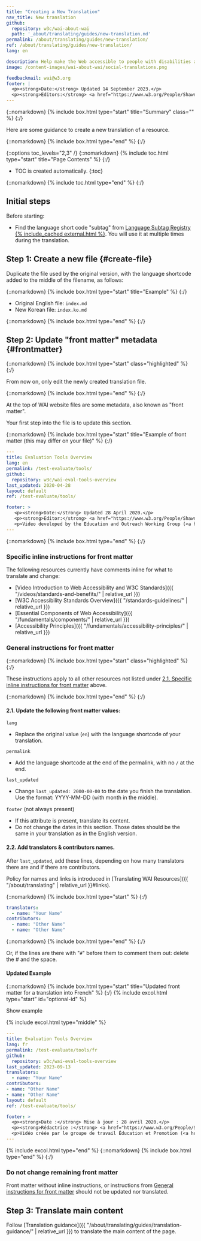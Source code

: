 ```yaml
---
title: "Creating a New Translation"
nav_title: New translation
github:
  repository: w3c/wai-about-wai
  path: '_about/translating/guides/new-translation.md'
permalink: /about/translating/guides/new-translation/
ref: /about/translating/guides/new-translation/
lang: en

description: Help make the Web accessible to people with disabilities around the world. We appreciate your contributions to translating W3C WAI accessibility resources.
image: /content-images/wai-about-wai/social-translations.png

feedbackmail: wai@w3.org
footer: |
  <p><strong>Date:</strong> Updated 14 September 2023.</p>
  <p><strong>Editors:</strong> <a href="https://www.w3.org/People/Shawn/">Shawn Lawton Henry</a>, Rémi Bétin.</p>
---
```


{::nomarkdown}
{% include box.html type="start" title="Summary" class="" %}
{:/}

Here are some guidance to create a new translation of a resource.

{::nomarkdown}
{% include box.html type="end" %}
{:/}

{::options toc_levels="2,3" /}
{::nomarkdown}
{% include toc.html type="start" title="Page Contents" %}
{:/}

-   TOC is created automatically.
{:toc}

{::nomarkdown}
{% include toc.html type="end" %}
{:/}

## Initial steps

Before starting:
- Find the language short code "subtag" from [Language Subtag Registry {% include_cached external.html %}](https://www.iana.org/assignments/language-subtag-registry/language-subtag-registry). You will use it at multiple times during the translation.

## Step 1: Create a new file {#create-file}

Duplicate the file used by the original version, with the language shortcode added to the middle of the filename, as follows:

{::nomarkdown}
{% include box.html type="start" title="Example" %}
{:/}

- Original English file: `index.md`
- New Korean file: `index.ko.md`

{::nomarkdown}
{% include box.html type="end" %}
{:/}

## Step 2: Update "front matter" metadata {#frontmatter}

{::nomarkdown}
{% include box.html type="start" class="highlighted" %}
{:/}

From now on, only edit the newly created translation file.

{::nomarkdown}
{% include box.html type="end" %}
{:/}

At the top of WAI website files are some metadata, also known as "front matter".

Your first step into the file is to update this section.

{::nomarkdown}
{% include box.html type="start" title="Example of front matter (this may differ on your file)" %}
{:/}
```yaml
---
title: Evaluation Tools Overview
lang: en
permalink: /test-evaluate/tools/
github:
  repository: w3c/wai-eval-tools-overview
last_updated: 2020-04-28
layout: default
ref: /test-evaluate/tools/

footer: >
   <p><strong>Date:</strong> Updated 28 April 2020.</p>
   <p><strong>Editor:</strong> <a href="https://www.w3.org/People/Shawn/">Shawn Lawton Henry</a>.</p>
   <p>Video developed by the Education and Outreach Working Group (<a href="http://www.w3.org/WAI/EO/">EOWG</a>) with support from the <a href="https://www.w3.org/WAI/about/projects/wai-guide/">WAI-Guide</a> project funded by the European Commission (EC) under the Horizon 2020 program (Grant Agreement 822245). <a href="./acknowledgements/">Acknowledgements</a>.</p>
---
```
{::nomarkdown}
{% include box.html type="end" %}
{:/}

### Specific inline instructions for front matter 

The following resources currently have comments inline for what to translate and change:

- [Video Introduction to Web Accessibility and W3C Standards]({{ "/videos/standards-and-benefits/" | relative_url }})
- [W3C Accessibility Standards Overview]({{ "/standards-guidelines/" | relative_url }})
- [Essential Components of Web Accessibility]({{ "/fundamentals/components/" | relative_url }})
- [Accessibility Principles]({{ "/fundamentals/accessibility-principles/" | relative_url }})

### General instructions for front matter

{::nomarkdown}
{% include box.html type="start" class="highlighted" %}
{:/}

These instructions apply to all other resources not listed under [2.1. Specific inline instructions for front matter](#specific-inline-instructions-for-front-matter) above.

{::nomarkdown}
{% include box.html type="end" %}
{:/}

#### 2.1. Update the following front matter values:

`lang`
- Replace the original value (`en`) with the language shortcode of your translation.  

`permalink`
- Add the language shortcode at the end of the permalink, with no `/` at the end.

`last_updated`
- Change `last_updated: 2000-00-00` to the date you finish the translation.  
  Use the format: YYYY-MM-DD (with month in the middle).

`footer` (not always present)
- If this attribute is present, translate its content.
- Do not change the dates in this section. Those dates should be the same in your translation as in the English version.

#### 2.2. Add translators & contributors names.

After `last_updated`, add these lines, depending on how many translators there are and if there are contributors.  

Policy for names and links is introduced in [Translating WAI Resources]({{ "/about/translating" | relative_url }}#links).

{::nomarkdown}
{% include box.html type="start" %}
{:/}
```yaml
translators:
  - name: "Your Name"
contributors:
  - name: "Other Name"
  - name: "Other Name"
```
{::nomarkdown}
{% include box.html type="end" %}
{:/}

Or, if the lines are there with "`#`" before them to comment them out: delete the # and the space.

#### Updated Example

{::nomarkdown}
{% include box.html type="start" title="Updated front matter for a translation into French" %}
{:/}
{% include excol.html type="start" id="optional-id" %}

Show example

{% include excol.html type="middle" %}

```yaml
---
title: Evaluation Tools Overview
lang: fr
permalink: /test-evaluate/tools/fr
github:
  repository: w3c/wai-eval-tools-overview
last_updated: 2023-09-13
translators:
  - name: "Your Name"
contributors:
- name: "Other Name"
- name: "Other Name"
layout: default
ref: /test-evaluate/tools/

footer: >
  <p><strong>Date :</strong> Mise à jour : 28 avril 2020.</p>
  <p><strong>Rédactrice :</strong> <a href="https://www.w3.org/People/Shawn/">Shawn Lawton Henry</a>.</p>
  <p>Vidéo créée par le groupe de travail Éducation et Promotion (<a href="http://www.w3.org/WAI/EO/">EOWG</a>) avec le soutien du projet <a href="https://www.w3.org/WAI/about/projects/wai-guide/">WAI-Guide</a> financé par la Commission européenne (CE) dans le cadre du programme Horizon 2020 (convention de subvention n°822245) <a href="./acknowledgements/">Remerciements</a>.</p>
---
```


{% include excol.html type="end" %}
{::nomarkdown}
{% include box.html type="end" %}
{:/}

### Do not change remaining front matter

Front matter without inline instructions, or instructions from [General instructions for front matter](#general-instructions-for-front-matter) should not be updated nor translated.


## Step 3: Translate main content

Follow [Translation guidance]({{ "/about/translating/guides/translation-guidance/" | relative_url }}) to translate the main content of the page.
